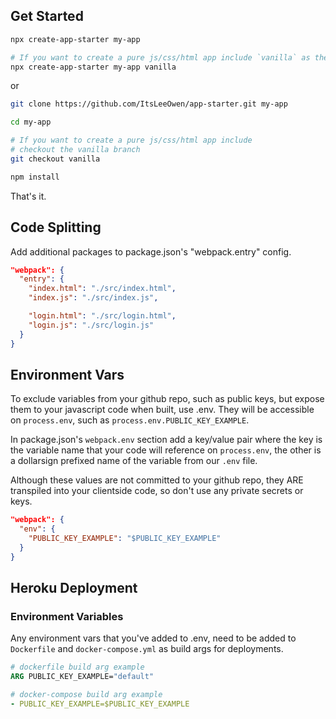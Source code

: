 ## Get Started

```sh
npx create-app-starter my-app

# If you want to create a pure js/css/html app include `vanilla` as the 4th argument
npx create-app-starter my-app vanilla
```

or

```sh
git clone https://github.com/ItsLeeOwen/app-starter.git my-app

cd my-app

# If you want to create a pure js/css/html app include
# checkout the vanilla branch
git checkout vanilla

npm install
```

That's it.

## Code Splitting

Add additional packages to package.json's "webpack.entry" config.

```json
"webpack": {
  "entry": {
    "index.html": "./src/index.html",
    "index.js": "./src/index.js",

    "login.html": "./src/login.html",
    "login.js": "./src/login.js"
  }
}
```

## Environment Vars

To exclude variables from your github repo, such as public keys, but expose them to your javascript code when built, use .env. They will be accessible on `process.env`, such as `process.env.PUBLIC_KEY_EXAMPLE`.

In package.json's `webpack.env` section add a key/value pair where the key is the variable name that your code will reference on `process.env`, the other is a dollarsign prefixed name of the variable from our `.env` file.

Although these values are not committed to your github repo, they ARE transpiled into your clientside code, so don't use any private secrets or keys.

```json
"webpack": {
  "env": {
    "PUBLIC_KEY_EXAMPLE": "$PUBLIC_KEY_EXAMPLE"
  }
}
```

## Heroku Deployment

### Environment Variables

Any environment vars that you've added to .env, need to be added to `Dockerfile` and `docker-compose.yml` as build args for deployments.

```dockerfile
# dockerfile build arg example
ARG PUBLIC_KEY_EXAMPLE="default"
```

```yml
# docker-compose build arg example
- PUBLIC_KEY_EXAMPLE=$PUBLIC_KEY_EXAMPLE
```
